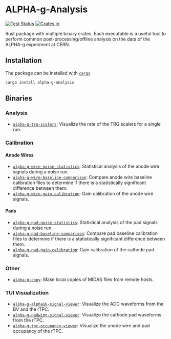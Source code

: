 # ALPHA-g-Analysis

[![Test Status](https://github.com/DJDuque/alpha-g/actions/workflows/rust.yml/badge.svg)](https://github.com/DJDuque/alpha-g/actions/workflows/rust.yml)
[![Crates.io](https://img.shields.io/crates/v/alpha-g-analysis?labelColor=383f47)](https://crates.io/crates/alpha-g-analysis)

Rust package with multiple binary crates. Each executable is a useful tool to 
perform common post-processing/offline analysis on the data of the ALPHA-g 
experiment at CERN.

## Installation

The package can be installed with
[`cargo`](https://doc.rust-lang.org/cargo/getting-started/installation.html)

```bash
cargo install alpha-g-analysis
```

## Binaries

### Analysis

- [`alpha-g-trg-scalers`](src/bin/alpha-g-trg-scalers/README.md):
Visualize the rate of the TRG scalers for a single run.

### Calibration

#### Anode Wires

- [`alpha-g-wire-noise-statistics`](src/bin/alpha-g-wire-noise-statistics/README.md):
Statistical analysis of the anode wire signals during a noise run.
- [`alpha-g-wire-baseline-comparison`](src/bin/alpha-g-wire-baseline-comparison/README.md):
Compare anode wire baseline calibration files to determine if there is a
statistically significant difference between them.
- [`alpha-g-wire-gain-calibration`](src/bin/alpha-g-wire-gain-calibration/README.md):
Gain calibration of the anode wire signals.

#### Pads
- [`alpha-g-pad-noise-statistics`](src/bin/alpha-g-pad-noise-statistics/README.md):
Statistical analysis of the pad signals during a noise run.
- [`alpha-g-pad-baseline-comparison`](src/bin/alpha-g-pad-baseline-comparison/README.md):
Compare pad baseline calibration files to determine if there is a statistically
significant difference between them.
- [`alpha-g-pad-gain-calibration`](src/bin/alpha-g-pad-gain-calibration/README.md):
Gain calibration of the cathode pad signals.

### Other

- [`alpha-g-copy`](src/bin/alpha-g-copy/README.md): Make local copies of MIDAS 
files from remote hosts.

### TUI Visualization

- [`alpha-g-alpha16-signal-viewer`](src/bin/alpha-g-alpha16-signal-viewer/README.md): 
Visualize the ADC waveforms from the BV and the rTPC.
- [`alpha-g-padwing-signal-viewer`](src/bin/alpha-g-padwing-signal-viewer/README.md):
Visualize the cathode pad waveforms from the rTPC.
- [`alpha-g-tpc-occupancy-viewer`](src/bin/alpha-g-tpc-occupancy-viewer/README.md):
Visualize the anode wire and pad occupancy of the rTPC.
